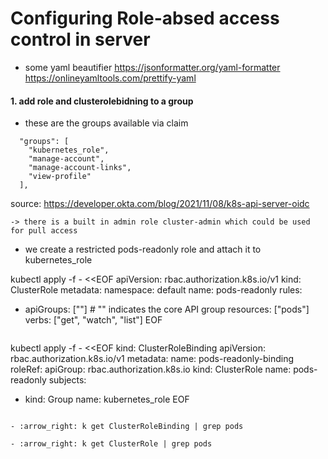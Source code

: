# Configuring Role-absed access control in server


- some yaml beautifier
	https://jsonformatter.org/yaml-formatter
	https://onlineyamltools.com/prettify-yaml


#### 1. add role and clusterolebidning to a group

- these are the groups available via claim
```
  "groups": [
    "kubernetes_role",
    "manage-account",
    "manage-account-links",
    "view-profile"
  ],
```
source: https://developer.okta.com/blog/2021/11/08/k8s-api-server-oidc

	-> there is a built in admin role cluster-admin which could be used for pull access

- we create a restricted pods-readonly role and attach it to kubernetes_role


kubectl apply -f - <<EOF
apiVersion: rbac.authorization.k8s.io/v1
kind: ClusterRole
metadata:
  namespace: default
  name: pods-readonly
rules:
- apiGroups: [""] # "" indicates the core API group
  resources: ["pods"]
  verbs: ["get", "watch", "list"]
EOF
```

```
			 
kubectl apply -f - <<EOF
kind: ClusterRoleBinding
apiVersion: rbac.authorization.k8s.io/v1
metadata:
  name: pods-readonly-binding
roleRef:
  apiGroup: rbac.authorization.k8s.io
  kind: ClusterRole
  name: pods-readonly
subjects:
- kind: Group
  name: kubernetes_role
EOF
```
			
- :arrow_right: k get ClusterRoleBinding | grep pods

- :arrow_right: k get ClusterRole | grep pods


